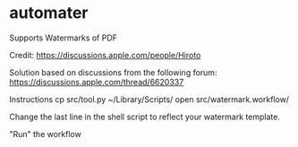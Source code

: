 # automater
Supports Watermarks of PDF

Credit:
https://discussions.apple.com/people/Hiroto

Solution based on discussions from the following forum:
https://discussions.apple.com/thread/6620337

Instructions
cp src/tool.py ~/Library/Scripts/
open src/watermark.workflow/

Change the last line in the shell script to reflect your watermark template.

"Run" the workflow

